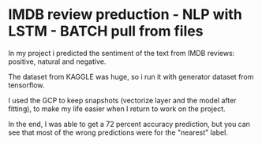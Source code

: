 # IMDB review preduction - NLP with LSTM - BATCH pull from files

In my project i predicted the sentiment of the text from IMDB reviews: positive, natural and negative.

The dataset from KAGGLE was huge, so i run it with generator dataset from tensorflow.

I used the GCP to keep snapshots (vectorize layer and the model after fitting), to make my life easier when I return to work on the project.

In the end, I was able to get a 72 percent accuracy prediction, but you can see that most of the wrong predictions were for the "nearest" label.

